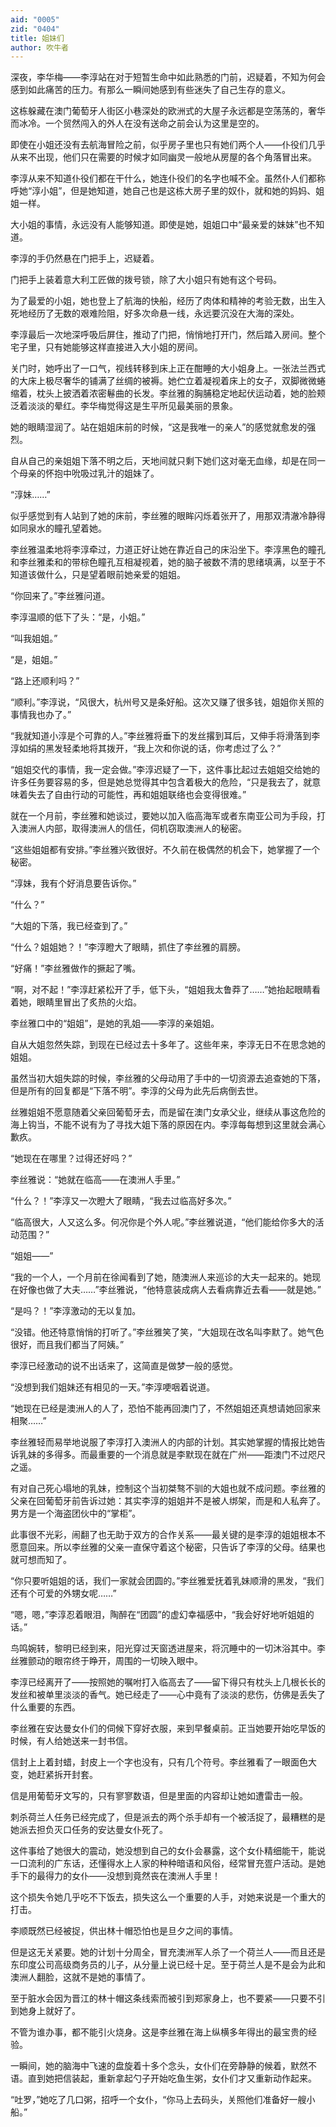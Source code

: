 ```yaml
---
aid: "0005"
zid: "0404"
title: 姐妹们
author: 吹牛者
---
```


深夜，李华梅——李淳站在对于短暂生命中如此熟悉的门前，迟疑着，不知为何会感到如此痛苦的压力。有那么一瞬间她感到有些迷失了自己生存的意义。

这栋躲藏在澳门葡萄牙人街区小巷深处的欧洲式的大屋子永远都是空荡荡的，奢华而冰冷。一个贸然闯入的外人在没有送命之前会认为这里是空的。

即使在小姐还没有去航海冒险之前，似乎房子里也只有她们两个人——仆役们几乎从来不出现，他们只在需要的时候才如同幽灵一般地从房屋的各个角落冒出来。

李淳从来不知道仆役们都在干什么，她连仆役们的名字也喊不全。虽然仆人们都称呼她“淳小姐”，但是她知道，她自己也是这栋大房子里的奴仆，就和她的妈妈、姐姐一样。

大小姐的事情，永远没有人能够知道。即使是她，姐姐口中“最亲爱的妹妹”也不知道。

李淳的手仍然悬在门把手上，迟疑着。

门把手上装着意大利工匠做的拨号锁，除了大小姐只有她有这个号码。

为了最爱的小姐，她也登上了航海的快船，经历了肉体和精神的考验无数，出生入死地经历了无数的艰难险阻，好多次命悬一线，永远要沉没在大海的深处。

李淳最后一次地深呼吸后屏住，推动了门把，悄悄地打开门，然后踏入房间。整个宅子里，只有她能够这样直接进入大小姐的房间。

关门时，她呼出了一口气，视线转移到床上正在酣睡的大小姐身上。一张法兰西式的大床上极尽奢华的铺满了丝绸的被褥。她伫立着凝视着床上的女子，双脚微微蜷缩着，枕头上披洒着浓密鬈曲的长发。李丝雅的胸脯稳定地起伏运动着，她的脸颊泛着淡淡的晕红。李华梅觉得这是生平所见最美丽的景象。

她的眼睛湿润了。站在姐姐床前的时候，“这是我唯一的亲人”的感觉就愈发的强烈。

自从自己的亲姐姐下落不明之后，天地间就只剩下她们这对毫无血缘，却是在同一个母亲的怀抱中吮吸过乳汁的姐妹了。

“淳妹……”

似乎感觉到有人站到了她的床前，李丝雅的眼眸闪烁着张开了，用那双清澈冷静得如同泉水的瞳孔望着她。

李丝雅温柔地将李淳牵过，力道正好让她在靠近自己的床沿坐下。李淳黑色的瞳孔和李丝雅柔和的带棕色瞳孔互相凝视着，她的脑子被数不清的思绪填满，以至于不知道该做什么，只是望着眼前她亲爱的姐姐。

“你回来了。”李丝雅问道。

李淳温顺的低下了头：“是，小姐。”

“叫我姐姐。”

“是，姐姐。”

“路上还顺利吗？”

“顺利。”李淳说，“风很大，杭州号又是条好船。这次又赚了很多钱，姐姐你关照的事情我也办了。”

“我就知道小淳是个可靠的人。”李丝雅将垂下的发丝撂到耳后，又伸手将滑落到李淳如绢的黑发轻柔地将其拨开，“我上次和你说的话，你考虑过了么？”

“姐姐交代的事情，我一定会做。”李淳迟疑了一下，这件事比起过去姐姐交给她的许多任务要容易的多，但是她总觉得其中包含着极大的危险，“只是我去了，就意味着失去了自由行动的可能性，再和姐姐联络也会变得很难。”

就在一个月前，李丝雅和她谈过，要她以加入临高海军或者东南亚公司为手段，打入澳洲人内部，取得澳洲人的信任，伺机窃取澳洲人的秘密。

“这些姐姐都有安排。”李丝雅兴致很好。不久前在极偶然的机会下，她掌握了一个秘密。

“淳妹，我有个好消息要告诉你。”

“什么？”

“大姐的下落，我已经查到了。”

“什么？姐姐她？！”李淳瞪大了眼睛，抓住了李丝雅的肩膀。

“好痛！”李丝雅做作的撅起了嘴。

“啊，对不起！”李淳赶紧松开了手，低下头，“姐姐我太鲁莽了……”她抬起眼睛看着她，眼睛里冒出了炙热的火焰。

李丝雅口中的“姐姐”，是她的乳姐——李淳的亲姐姐。

自从大姐忽然失踪，到现在已经过去十多年了。这些年来，李淳无日不在思念她的姐姐。

虽然当初大姐失踪的时候，李丝雅的父母动用了手中的一切资源去追查她的下落，但是所有的回复都是“下落不明”。李淳的父母为此先后病倒去世。

丝雅姐姐不愿意随着父亲回葡萄牙去，而是留在澳门女承父业，继续从事这危险的海上钩当，不能不说有为了寻找大姐下落的原因在内。李淳每每想到这里就会满心歉疚。

“她现在在哪里？过得还好吗？”

李丝雅说：“她就在临高——在澳洲人手里。”

“什么？！”李淳又一次瞪大了眼睛，“我去过临高好多次。”

“临高很大，人又这么多。何况你是个外人呢。”李丝雅说道，“他们能给你多大的活动范围？”

“姐姐——”

“我的一个人，一个月前在徐闻看到了她，随澳洲人来巡诊的大夫一起来的。她现在好像也做了大夫……”李丝雅说，“他特意装成病人去看病靠近去看——就是她。”

“是吗？！”李淳激动的无以复加。

“没错。他还特意悄悄的打听了。”李丝雅笑了笑，“大姐现在改名叫李默了。她气色很好，而且我们都当了阿姨。”

李淳已经激动的说不出话来了，这简直是做梦一般的感觉。

“没想到我们姐妹还有相见的一天。”李淳哽咽着说道。

“她现在已经是澳洲人的人了，恐怕不能再回澳门了，不然姐姐还真想请她回家来相聚……”

李丝雅轻而易举地说服了李淳打入澳洲人的内部的计划。其实她掌握的情报比她告诉乳妹的多得多。而最重要的一个消息就是李默现在就在广州——距澳门不过咫尺之遥。

有对自己死心塌地的乳妹，控制这个当初桀骜不驯的大姐也就不成问题。李丝雅的父亲在回葡萄牙前告诉过她：其实李淳的姐姐并不是被人绑架，而是和人私奔了。男方是一个海盗团伙中的“掌柜”。

此事很不光彩，闹翻了也无助于双方的合作关系——最关键的是李淳的姐姐根本不愿意回来。所以李丝雅的父亲一直保守着这个秘密，只告诉了李淳的父母。结果也就可想而知了。

“你只要听姐姐的话，我们一家就会团圆的。”李丝雅爱抚着乳妹顺滑的黑发，“我们还有个可爱的外甥女呢……”

“嗯，嗯，”李淳忍着眼泪，陶醉在“团圆”的虚幻幸福感中，“我会好好地听姐姐的话。”

鸟鸣婉转，黎明已经到来，阳光穿过天窗透进屋来，将沉睡中的一切沐浴其中。李丝雅颤动的眼帘终于睁开，周围的一切映入眼中。

李淳已经离开了——按照她的嘱咐打入临高去了——留下得只有枕头上几根长长的发丝和被单里淡淡的香气。她已经走了——心中竟有了淡淡的悲伤，仿佛是丢失了什么重要的东西。

李丝雅在安达曼女仆们的伺候下穿好衣服，来到早餐桌前。正当她要开始吃早饭的时候，有人给她送来一封书信。

信封上上着封蜡，封皮上一个字也没有，只有几个符号。李丝雅看了一眼面色大变，她赶紧拆开封套。

信是用葡萄牙文写的，只有寥寥数语，但是里面的内容却让她如遭雷击一般。

刺杀荷兰人任务已经完成了，但是派去的两个杀手却有一个被活捉了，最糟糕的是她派去担负灭口任务的安达曼女仆死了。

这件事给了她很大的震动，她没想到自己的女仆会暴露，这个女仆精细能干，能说一口流利的广东话，还懂得水上人家的种种暗语和风俗，经常冒充疍户活动。是她手下的最得力的女仆——没想到竟然丧在澳洲人手里！

这个损失令她几乎吃不下饭去，损失这么一个重要的人手，对她来说是一个重大的打击。

李顺既然已经被捉，供出林十帽恐怕也是旦夕之间的事情。

但是这无关紧要。她的计划十分周全，冒充澳洲军人杀了一个荷兰人——而且还是东印度公司高级商务员的儿子，从分量上说已经十足。至于荷兰人是不是会为此和澳洲人翻脸，这就不是她的事情了。

至于脏水会因为晋江的林十帽这条线索而被引到郑家身上，也不要紧——只要不引到她身上就好了。

不管为谁办事，都不能引火烧身。这是李丝雅在海上纵横多年得出的最宝贵的经验。

一瞬间，她的脑海中飞速的盘旋着十多个念头，女仆们在旁静静的候着，默然不语。直到她把信装起，重新拿起勺子开始吃鱼生粥，女仆们才又重新动作起来。

“吐罗，”她吃了几口粥，招呼一个女仆，“你马上去码头，关照他们准备好一艘小船。”
